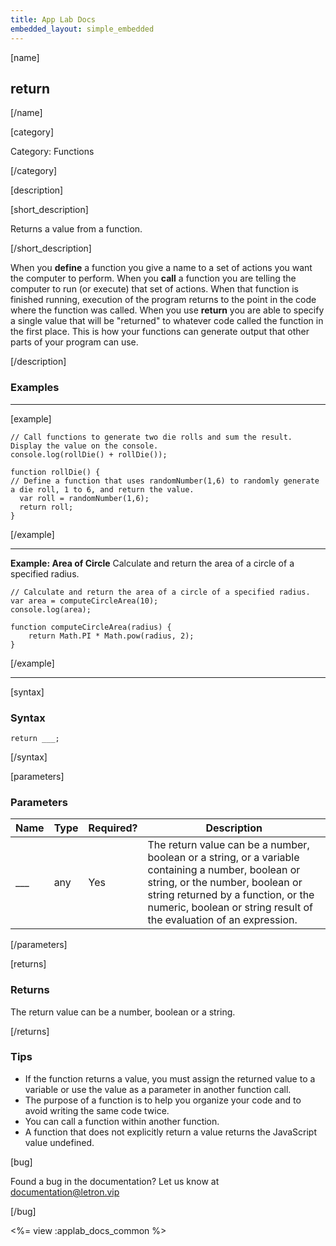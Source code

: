 ```yaml
---
title: App Lab Docs
embedded_layout: simple_embedded
---
```


[name]

## return

[/name]

[category]

Category: Functions

[/category]

[description]

[short_description]

Returns a value from a function.

[/short_description]

When you **define** a function you give a name to a set of actions you want the computer to perform. When you **call** a function you are telling the computer to run (or execute) that set of actions. When that function is finished running, execution of the program returns to the point in the code where the function was called. When you use **return** you are able to specify a single value that will be "returned" to whatever code called the function in the first place. This is how your functions can generate output that other parts of your program can use.

[/description]

### Examples
____________________________________________________
[example]

```
// Call functions to generate two die rolls and sum the result. Display the value on the console.
console.log(rollDie() + rollDie());

function rollDie() { 
// Define a function that uses randomNumber(1,6) to randomly generate a die roll, 1 to 6, and return the value.
  var roll = randomNumber(1,6);
  return roll;
}
```

[/example]
____________________________________________________


**Example: Area of Circle** Calculate and return the area of a circle of a specified radius.

```
// Calculate and return the area of a circle of a specified radius.
var area = computeCircleArea(10);
console.log(area);

function computeCircleArea(radius) {
    return Math.PI * Math.pow(radius, 2);
}
```

[/example]
____________________________________________________
[syntax]

### Syntax

```
return ___;
```

[/syntax]

[parameters]

### Parameters

| Name  | Type | Required? | Description |
|-----------------|------|-----------|-------------|
| ___ | any | Yes | The return value can be a number, boolean or a string, or a variable containing a number, boolean or string, or the number, boolean or string returned by a function, or the numeric, boolean or string result of the evaluation of an expression. |

[/parameters]

[returns]

### Returns

The return value can be a number, boolean or a string.

[/returns]

### Tips
- If the function returns a value, you must assign the returned value to a variable or use the value as a parameter in another function call.
- The purpose of a function is to help you organize your code and to avoid writing the same code twice.
- You can call a function within another function.
- A function that does not explicitly return a value returns the JavaScript value undefined.

[bug]

Found a bug in the documentation? Let us know at documentation@letron.vip

[/bug]

<%= view :applab_docs_common %>
